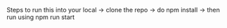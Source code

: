 Steps to run this into your local 
-> clone the repo
-> do npm install
-> then run using npm run start
